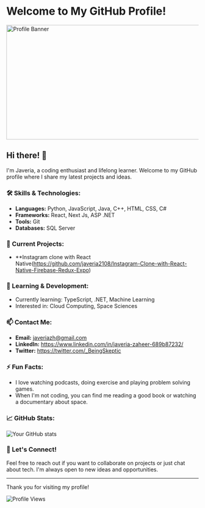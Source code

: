 # Welcome to My GitHub Profile!

<img src="https://i.ibb.co/zGYLbst/JZ-1.png" alt="Profile Banner" width="1000" height="300">

## Hi there! 👋

I'm Javeria, a coding enthusiast and lifelong learner. Welcome to my GitHub profile where I share my latest projects and ideas.

### 🛠️ Skills & Technologies:
- **Languages:** Python, JavaScript, Java, C++, HTML, CSS, C#
- **Frameworks:** React, Next Js, ASP .NET
- **Tools:** Git
- **Databases:** SQL Server

### 🔭 Current Projects:
- **Instagram clone with React Native(https://github.com/javeria2108/Instagram-Clone-with-React-Native-Firebase-Redux-Expo)

### 🌱 Learning & Development:
- Currently learning: TypeScript, .NET, Machine Learning
- Interested in: Cloud Computing, Space Sciences

### 📫 Contact Me:
- **Email:** javeriazh@gmail.com
- **LinkedIn:** https://www.linkedin.com/in/javeria-zaheer-689b87232/
- **Twitter:** https://twitter.com/_BeingSkeptic

### ⚡ Fun Facts:
- I love watching podcasts, doing exercise and playing problem solving games. 
- When I'm not coding, you can find me reading a good book or watching a documentary about space.

### 📈 GitHub Stats:

![Your GitHub stats](https://github-readme-stats.vercel.app/api?username=javeria2108&show_icons=true&theme=radical)

### 🔗 Let's Connect!

Feel free to reach out if you want to collaborate on projects or just chat about tech. I'm always open to new ideas and opportunities.

---

Thank you for visiting my profile!

![Profile Views](https://komarev.com/ghpvc/?username=javeria2108)
